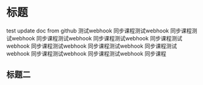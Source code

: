 # 标题
test update doc from github
测试webhook 同步课程测试webhook 同步课程测试webhook 同步课程测试webhook 同步课程测试webhook 同步课程测试webhook 同步课程测试webhook 同步课程测试webhook 同步课程测试webhook 同步课程测试webhook 同步课程测试webhook 同步课程

## 标题二
